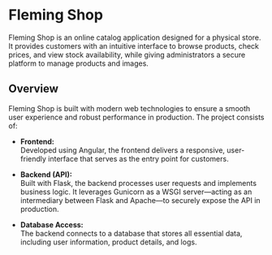 # Fleming Shop

Fleming Shop is an online catalog application designed for a physical store. It provides customers with an intuitive interface to browse products, check prices, and view stock availability, while giving administrators a secure platform to manage products and images.

## Overview

Fleming Shop is built with modern web technologies to ensure a smooth user experience and robust performance in production. The project consists of:

- **Frontend:**  
  Developed using Angular, the frontend delivers a responsive, user-friendly interface that serves as the entry point for customers.

- **Backend (API):**  
  Built with Flask, the backend processes user requests and implements business logic. It leverages Gunicorn as a WSGI server—acting as an intermediary between Flask and Apache—to securely expose the API in production.

- **Database Access:**  
  The backend connects to a database that stores all essential data, including user information, product details, and logs.
